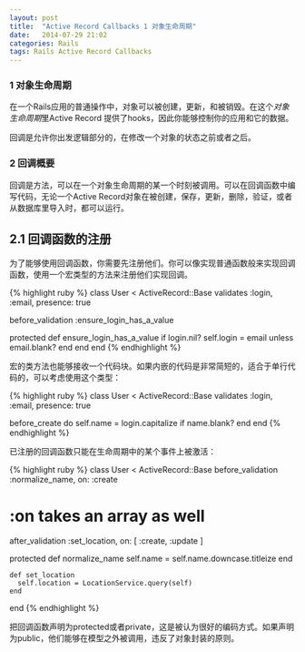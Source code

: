 ```yaml
---
layout: post
title:  "Active Record Callbacks 1 对象生命周期"
date:   2014-07-29 21:02
categories: Rails
tags: Rails Active Record Callbacks
---
```


### 1 对象生命周期

在一个Rails应用的普通操作中，对象可以被创建，更新，和被销毁。在这个*对象生命周期*里Active Record 提供了hooks，因此你能够控制你的应用和它的数据。

回调是允许你出发逻辑部分的，在修改一个对象的状态之前或者之后。

### 2 回调概要

回调是方法，可以在一个对象生命周期的某一个时刻被调用。可以在回调函数中编写代码，无论一个Active Record对象在被创建，保存，更新，删除，验证，或者从数据库里导入时，都可以运行。

## 2.1 回调函数的注册

为了能够使用回调函数，你需要先注册他们。你可以像实现普通函数般来实现回调函数，使用一个宏类型的方法来注册他们实现回调。

{% highlight ruby %} 
class User < ActiveRecord::Base
  validates :login, :email, presence: true
 
  before_validation :ensure_login_has_a_value
 
  protected
    def ensure_login_has_a_value
      if login.nil?
        self.login = email unless email.blank?
      end
    end
end
{% endhighlight %}

宏的类方法也能够接收一个代码块。如果内嵌的代码是非常简短的，适合于单行代码的，可以考虑使用这个类型：

{% highlight ruby %} 
class User < ActiveRecord::Base
  validates :login, :email, presence: true
 
  before_create do
    self.name = login.capitalize if name.blank?
  end
end
{% endhighlight %}

已注册的回调函数只能在生命周期中的某个事件上被激活：

{% highlight ruby %} 
class User < ActiveRecord::Base
  before_validation :normalize_name, on: :create
 
  # :on takes an array as well
  after_validation :set_location, on: [ :create, :update ]
 
  protected
    def normalize_name
      self.name = self.name.downcase.titleize
    end
 
    def set_location
      self.location = LocationService.query(self)
    end
end
{% endhighlight %}

把回调函数声明为protected或者private，这是被认为很好的编码方式。如果声明为public，他们能够在模型之外被调用，违反了对象封装的原则。
